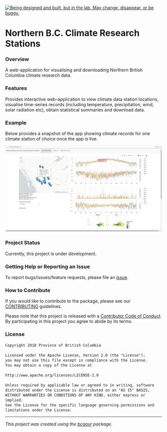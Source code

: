 <a id="devex-badge" rel="Exploration" href="https://github.com/BCDevExchange/assets/blob/master/README.md"><img alt="Being designed and built, but in the lab. May change, disappear, or be buggy." style="border-width:0" src="https://assets.bcdevexchange.org/images/badges/exploration.svg" title="Being designed and built, but in the lab. May change, disappear, or be buggy." /></a>

Northern B.C. Climate Research Stations
=====

### Overview

A web-application for visualising and downloading Northern British Columbia climate research data.

### Features

Provides interactive web-application to view climate data station locations, visualise time-series records (including temperature, precipitation, wind, solar radiation etc), obtain statistical summaries and download data.

### Example

Below provides a snapshot of the app showing climate records for one climate station of choice once the app is live.

![](tools/readme/Example.jpg)

### Project Status

Currently, this project is under development.

### Getting Help or Reporting an Issue

To report bugs/issues/feature requests, please file an [issue](https://github.com/bcgov/nbcclim/issues/).

### How to Contribute

If you would like to contribute to the package, please see our [CONTRIBUTING](CONTRIBUTING.md) guidelines.

Please note that this project is released with a [Contributor Code of Conduct](CODE_OF_CONDUCT.md). By participating in this project you agree to abide by its terms.

### License

    Copyright 2018 Province of British Columbia

    Licensed under the Apache License, Version 2.0 (the "License");
    you may not use this file except in compliance with the License.
    You may obtain a copy of the License at

    http://www.apache.org/licenses/LICENSE-2.0

    Unless required by applicable law or agreed to in writing, software distributed under the License is distributed on an "AS IS" BASIS,
    WITHOUT WARRANTIES OR CONDITIONS OF ANY KIND, either express or implied.
    See the License for the specific language governing permissions and limitations under the License.

------------------------------------------------------------------------

*This project was created using the [bcgovr](https://github.com/bcgov/bcgovr) package.*
